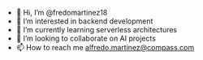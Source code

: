 - 👋 Hi, I’m @fredomartinez18
- 👀 I’m interested in backend development
- 🌱 I’m currently learning serverless architectures
- 💞️ I’m looking to collaborate on AI projects
- 📫 How to reach me alfredo.martinez@compass.com

<!---
fredomartinez18/fredomartinez18 is a ✨ special ✨ repository because its `README.md` (this file) appears on your GitHub profile.
You can click the Preview link to take a look at your changes.
--->
